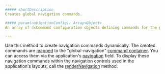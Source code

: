 ```yaml
---
##### shortDescription
Creates global navigation commands.

##### param(navigationConfig): Array<Object>
An array of dxCommand configuration objects defining commands for the global navigation.

---
```

Use this method to create navigation commands dynamically. The created commands are [mapped](/api-reference/40%20SPA%20Framework/HtmlApplication/1%20Configuration/commandMapping.md '/Documentation/ApiReference/SPA_Framework/HtmlApplication/Configuration/#commandMapping') to the "global-navigation" [command container](/api-reference/40%20SPA%20Framework/Markup%20Components/dxCommandContainer '/Documentation/ApiReference/SPA_Framework/Markup_Components/dxCommandContainer/'). You can access them via the application's [navigation](/api-reference/40%20SPA%20Framework/HtmlApplication/2%20Fields/navigation.md '/Documentation/ApiReference/SPA_Framework/HtmlApplication/Fields/#navigation') field. To display these navigation commands within the navigation controls used in the application's layouts, call the [renderNavigation](/api-reference/40%20SPA%20Framework/HtmlApplication/3%20Methods/renderNavigation().md '/Documentation/ApiReference/SPA_Framework/HtmlApplication/Methods/#renderNavigation') method.